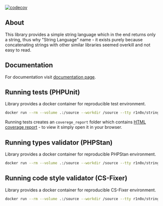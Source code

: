 [![codecov](https://codecov.io/github/r1n0x/string-language/graph/badge.svg?token=VAFFHQTTUW)](https://codecov.io/github/r1n0x/string-language)

About
--------------------------
This library provides a simple string language which in the end returns only a string, thus why "String Language" name - it exists purely because concatenating strings with other similar libraries seemed overkill and not easy to read.

Documentation
--------------------------
For documentation visit [documentation page](https://r1n0x.github.io/string-languag).

Running tests (PHPUnit)
--------------------------
Library provides a docker container for reproducible test environment.
```bash
docker run --rm --volume .:/source --workdir /source --tty r1n0x/string-language-container:1.0.1 composer run-script phpunit
```
Running tests creates an `coverege_report` folder which contains [HTML coverage report](https://docs.phpunit.de/en/11.4/code-coverage.html) - to view it simply open it in your browser.

Running types validator (PHPStan)
--------------------------
Library provides a docker container for reproducible PHPStan environment.
```bash
docker run --rm --volume .:/source --workdir /source --tty r1n0x/string-language-container:1.0.1 composer run-script phpstan
```

Running code style validator (CS-Fixer)
--------------------------
Library provides a docker container for reproducible CS-Fixer environment.
```bash
docker run --rm --volume .:/source --workdir /source --tty r1n0x/string-language-container:1.0.1 composer run-script csfixer
```